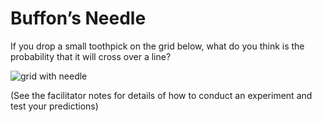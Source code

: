 # Buffon’s Needle

If you drop a small toothpick on the grid below, what do you think is the probability that it will cross over a line?

![grid with needle](https://github.com/supportingami/sami-maths-club/blob/master/maths-club-pack/images/buffons-needle-1.png?raw=true)

(See the facilitator notes for details of how to conduct an experiment and test your predictions)
